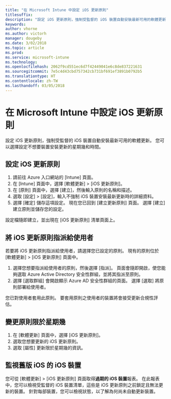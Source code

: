 ```yaml
---
title: "在 Microsoft Intune 中設定 iOS 更新原則"
titlesuffix: 
description: "設定 iOS 更新原則，強制受監督的 iOS 裝置自動安裝最新可用的軟體更新。"
keywords: 
author: vhorne
ms.author: victorh
manager: dougeby
ms.date: 3/02/2018
ms.topic: article
ms.prod: 
ms.service: microsoft-intune
ms.technology: 
ms.openlocfilehash: 2062f9cd551ec6d7f42449041e6c8de837221631
ms.sourcegitcommit: 7e5c4d43cbd757342cb731bf691ef3891b0792b5
ms.translationtype: HT
ms.contentlocale: zh-TW
ms.lasthandoff: 03/05/2018
---
```

# <a name="configure-ios-update-policies-in-microsoft-intune"></a>在 Microsoft Intune 中設定 iOS 更新原則
設定 iOS 更新原則，強制受監督的 iOS 裝置自動安裝最新可用的軟體更新。 您可以選擇設定不想要裝置安裝更新的星期幾和時間。

## <a name="configure-the-ios-update-policy"></a>設定 iOS 更新原則
1. 請前往 Azure 入口網站的 [Intune] 頁面。
2. 在 [Intune] 頁面中，選擇 [軟體更新] > [iOS 更新原則]。
4. 在 [原則] 頁面中，選擇 [建立]，然後輸入原則的名稱和描述。
5. 選取 [設定] > [設定]，輸入不強制 iOS 裝置安裝最新更新時的詳細資料。
6. 選擇 [確定] 儲存這項設定。 現在您已回到 [建立更新原則] 頁面。 選擇 [建立] 建立原則並儲存您的設定。

設定檔隨即建立，並出現在 [iOS 更新原則] 清單頁面上。

## <a name="assign-an-ios-update-policy-to-users"></a>將 iOS 更新原則指派給使用者
若要將 iOS 更新原則指派給使用者，請選擇您已設定的原則。 現有的原則位於 [軟體更新] > [iOS 更新原則] 頁面中。
1. 選擇您想要指派給使用者的原則，然後選擇 [指派]。 頁面會隨即開啟，使您能夠選取 Azure Active Directory 安全性群組，並將其指派至原則。
2. 選擇 [選取群組] 會開啟顯示 Azure AD 安全性群組的頁面。 選擇 [選取] 將原則部署給使用者。

您已對使用者套用此原則。 要套用原則之使用者的裝置將會接受更新合規性評估。

## <a name="change-the-restricted-days-for-the-policy"></a>變更原則限於星期幾
1. 在 [軟體更新] 頁面中，選擇 [iOS 更新原則]。
2. 選取您想要更新的 iOS 更新原則。
3. 選取 [屬性] 更新限於星期幾的資訊。

## <a name="monitor-ios-devices-with-older-ios-versions"></a>監視舊版 iOS 的 iOS 裝置 
<!-- 1352223 -->
您可從 [軟體更新] > [iOS 更新原則] 頁面取得**過期的 iOS 裝置**報表。 在此報表中，您可以檢視受監督的 iOS 裝置清單，這些是 iOS 更新原則之前鎖定且無法更新的裝置。 針對每部裝置，您可以檢視狀態，以了解為何尚未自動更新裝置。